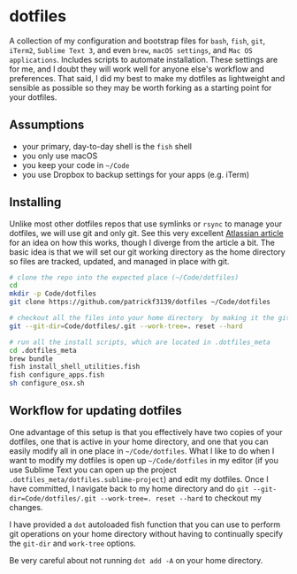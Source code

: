 # dotfiles
A collection of my configuration and bootstrap files for `bash`, `fish`, `git`, `iTerm2`, `Sublime Text 3`, and even `brew`, `macOS settings`, and `Mac OS applications`.  Includes scripts to automate installation. These settings are for me, and I doubt they will work well for anyone else's workflow and preferences. That said, I did my best to make my dotfiles as lightweight and sensible as possible so they may be worth forking as a starting point for your dotfiles.

## Assumptions
- your primary, day-to-day shell is the `fish` shell
- you only use macOS
- you keep your code in `~/Code`
- you use Dropbox to backup settings for your apps (e.g. iTerm)

## Installing
Unlike most other dotfiles repos that use symlinks or `rsync` to manage your dotfiles, we will use git and only git. See this very excellent [Atlassian article](https://www.atlassian.com/git/tutorials/dotfiles) for an idea on how this works, though I diverge from the article a bit. The basic idea is that we will set our git working directory as the home directory so files are tracked, updated, and managed in place with git.
```sh
# clone the repo into the expected place (~/Code/dotfiles)
cd
mkdir -p Code/dotfiles
git clone https://github.com/patrickf3139/dotfiles ~/Code/dotfiles

# checkout all the files into your home directory  by making it the git working directory
git --git-dir=Code/dotfiles/.git --work-tree=. reset --hard

# run all the install scripts, which are located in .dotfiles_meta
cd .dotfiles_meta
brew bundle
fish install_shell_utilities.fish
fish configure_apps.fish
sh configure_osx.sh
```

## Workflow for updating dotfiles
One advantage of this setup is that you effectively have two copies of your dotfiles, one that is active in your home directory, and one that you can easily modify all in one place in `~/Code/dotfiles`. What I like to do when I want to modify my dotfiles is open up `~/Code/dotfiles` in my editor (if you use Sublime Text you can open up the project `.dotfiles_meta/dotfiles.sublime-project`) and edit my dotfiles. Once I have committed, I navigate back to my home directory and do `git --git-dir=Code/dotfiles/.git --work-tree=. reset --hard` to checkout my changes.

I have provided a `dot` autoloaded fish function that you can use to perform git operations on your home directory without having to continually specify the `git-dir` and `work-tree` options.

Be very careful about not running `dot add -A` on your home directory.